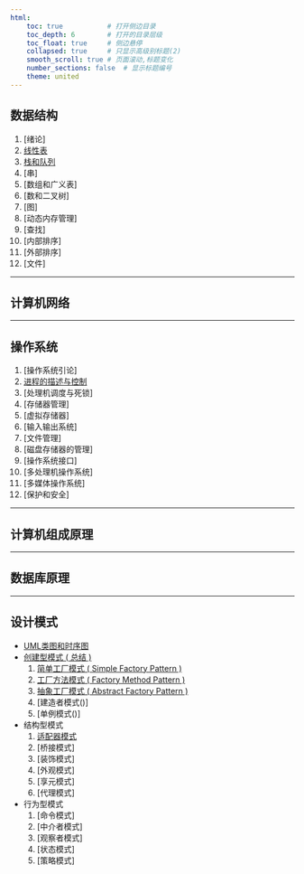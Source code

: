 ```yaml
---
html:
    toc: true           # 打开侧边目录
    toc_depth: 6        # 打开的目录层级
    toc_float: true     # 侧边悬停
    collapsed: true     # 只显示高级别标题(2)
    smooth_scroll: true # 页面滚动,标题变化
    number_sections: false  # 显示标题编号
    theme: united
--- 
```



## 数据结构
1. [绪论]
2. [线性表](/数据结构/线性表.html)
3. [栈和队列](/数据结构/栈和队列.html)
4. [串]
5. [数组和广义表]
6. [数和二叉树]
7. [图]
8. [动态内存管理]
9. [查找]
10. [内部排序]
11. [外部排序]
12. [文件]

---
## 计算机网络

---
## 操作系统

1. [操作系统引论]
2. [进程的描述与控制]()
3. [处理机调度与死锁]
4. [存储器管理]
5. [虚拟存储器]
6. [输入输出系统]
7. [文件管理]
8. [磁盘存储器的管理]
9. [操作系统接口]
10. [多处理机操作系统]
11. [多媒体操作系统]
12. [保护和安全]

---
## 计算机组成原理


---
## 数据库原理



---
## 设计模式

* [UML类图和时序图]()
* [创建型模式 ( 总结 )](./设计模式/创建型模式.html)
    1. [简单工厂模式 ( Simple Factory Pattern )](./设计模式/简单工厂模式.html)
    2. [工厂方法模式 ( Factory Method Pattern )](./设计模式/工厂方法模式.html)
    3. [抽象工厂模式 ( Abstract Factory Pattern )](./设计模式/抽象工厂模式.html)
    4. [建造者模式()]
    5. [单例模式()]
* 结构型模式
    1. [适配器模式](./设计模式/适配器模式.html)
    2. [桥接模式]
    3. [装饰模式]
    4. [外观模式]
    5. [享元模式]
    6. [代理模式]
* 行为型模式
    1. [命令模式]
    2. [中介者模式]
    3. [观察者模式]
    4. [状态模式]
    5. [策略模式]